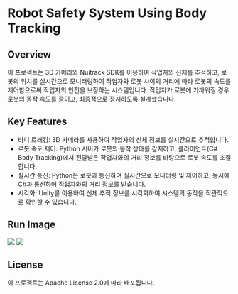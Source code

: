 # Robot Safety System Using Body Tracking
## Overview
이 프로젝트는 3D 카메라와 Nuitrack SDK를 이용하여 작업자의 신체를 추적하고, 로봇의 위치를 실시간으로 모니터링하여 작업자와 로봇 사이의 거리에 따라 로봇의 속도를 제어함으로써 작업자의 안전을 보장하는 시스템입니다. 작업자가 로봇에 가까워질 경우 로봇의 동작 속도를 줄이고, 최종적으로 정지하도록 설계했습니다.

## Key Features
- 바디 트래킹: 3D 카메라를 사용하여 작업자의 신체 정보를 실시간으로 추적합니다.
- 로봇 속도 제어: Python 서버가 로봇의 동작 상태를 감지하고, 클라이언트(C# Body Tracking)에서 전달받은 작업자와의 거리 정보를 바탕으로 로봇 속도를 조절합니다.
- 실시간 통신: Python은 로봇과 통신하며 실시간으로 모니터링 및 제어하고, 동시에 C#과 통신하며 작업자와의 거리 정보를 받습니다.
- 시각화: Unity를 이용하여 신체 추적 정보를 시각화하여 시스템의 동작을 직관적으로 확인할 수 있습니다.

## Run Image
<img src="https://github.com/user-attachments/assets/96c0dc9b-2e74-454f-9e28-b3d84f45abe4">
<img src="https://github.com/user-attachments/assets/96c0dc9b-2e74-454f-9e28-b3d84f45abe4">

## License
이 프로젝트는 Apache License 2.0에 따라 배포됩니다.
